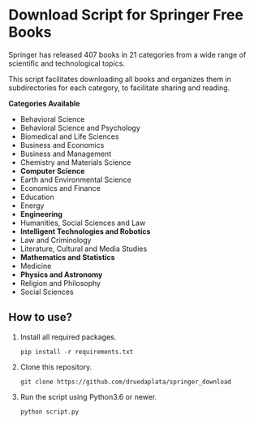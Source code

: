 # Download Script for Springer Free Books

Springer has released 407 books in 21 categories from a wide range of scientific and technological topics.

This script facilitates downloading all books and organizes them in subdirectories for each category, to facilitate sharing and reading.

**Categories Available**

- Behavioral Science
- Behavioral Science and Psychology
- Biomedical and Life Sciences
- Business and Economics
- Business and Management
- Chemistry and Materials Science
- **Computer Science**
- Earth and Environmental Science
- Economics and Finance
- Education
- Energy
- **Engineering**
- Humanities, Social Sciences and Law
- **Intelligent Technologies and Robotics**
- Law and Criminology
- Literature, Cultural and Media Studies
- **Mathematics and Statistics**
- Medicine
- **Physics and Astronomy**
- Religion and Philosophy
- Social Sciences

## How to use?

1.  Install all required packages.

        pip install -r requirements.txt

2.  Clone this repository.

        git clone https://github.com/druedaplata/springer_download

3.  Run the script using Python3.6 or newer.

        python script.py
